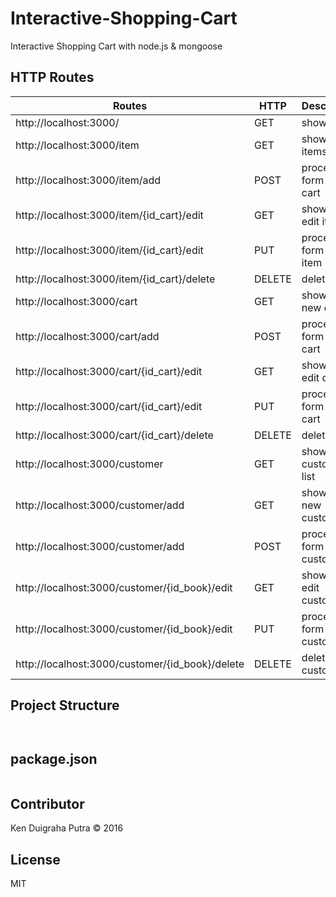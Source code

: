 # Interactive-Shopping-Cart
Interactive Shopping Cart with node.js & mongoose

## HTTP Routes

| Routes | HTTP | Description |
|-----|----------|------------|
| http://localhost:3000/ | GET | show menu |
| http://localhost:3000/item | GET | show list items |
| http://localhost:3000/item/add | POST | process form new cart |
| http://localhost:3000/item/{id_cart}/edit | GET | show form edit item |
| http://localhost:3000/item/{id_cart}/edit | PUT | process form edit item |
| http://localhost:3000/item/{id_cart}/delete | DELETE | delete item |
| http://localhost:3000/cart | GET | show form new cart |
| http://localhost:3000/cart/add | POST | process form new cart |
| http://localhost:3000/cart/{id_cart}/edit | GET | show form edit cart |
| http://localhost:3000/cart/{id_cart}/edit | PUT | process form edit cart |
| http://localhost:3000/cart/{id_cart}/delete | DELETE | delete cart |
| http://localhost:3000/customer | GET | show customers list |
| http://localhost:3000/customer/add | GET | show form new customer |
| http://localhost:3000/customer/add | POST | process form new customer |
| http://localhost:3000/customer/{id_book}/edit | GET | show form edit customer |
| http://localhost:3000/customer/{id_book}/edit | PUT | process form edit customer |
| http://localhost:3000/customer/{id_book}/delete | DELETE | delete customer |

## Project Structure

```


```

## package.json

```

```

## Contributor
Ken Duigraha Putra &copy; 2016

## License
MIT
